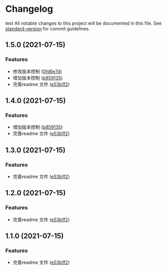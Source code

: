 # Changelog

test All notabte changes to this project will be documented in this file. See [standard-version](https://github.com/conventional-changelog/standard-version) for commit guidelines.

## 1.5.0 (2021-07-15)


### Features

* 修改版本控制 ([0fd6e7d](https://github.com/zhengpq/gulp-ad-icon-shaking/commit/0fd6e7ddb0d611d224ad200369097c7cf226c7a2))
* 增加版本控制 ([b859135](https://github.com/zhengpq/gulp-ad-icon-shaking/commit/b85913584a865665158db00326d713f3ead639d7))
* 完善readme 文件 ([e53b1f2](https://github.com/zhengpq/gulp-ad-icon-shaking/commit/e53b1f2dcb527624478866148a6a68b1a2f99e52))

## 1.4.0 (2021-07-15)


### Features

* 增加版本控制 ([b859135](https://github.com/zhengpq/gulp-ad-icon-shaking/commit/b85913584a865665158db00326d713f3ead639d7))
* 完善readme 文件 ([e53b1f2](https://github.com/zhengpq/gulp-ad-icon-shaking/commit/e53b1f2dcb527624478866148a6a68b1a2f99e52))

## 1.3.0 (2021-07-15)


### Features

* 完善readme 文件 ([e53b1f2](https://github.com/zhengpq/gulp-ad-icon-shaking/commit/e53b1f2dcb527624478866148a6a68b1a2f99e52))

## 1.2.0 (2021-07-15)


### Features

* 完善readme 文件 ([e53b1f2](https://github.com/zhengpq/gulp-ad-icon-shaking/commit/e53b1f2dcb527624478866148a6a68b1a2f99e52))

## 1.1.0 (2021-07-15)


### Features

* 完善readme 文件 ([e53b1f2](https://github.com/zhengpq/gulp-ad-icon-shaking/commit/e53b1f2dcb527624478866148a6a68b1a2f99e52))
